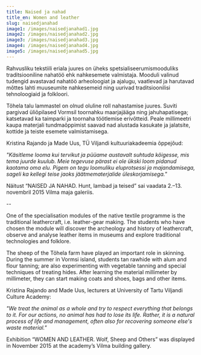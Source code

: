 ```yaml
---
title: Naised ja nahad
title_en: Women and leather
slug: naisedjanahad
image1: /images/naisedjanahad1.jpg
image2: /images/naisedjanahad2.jpg
image3: /images/naisedjanahad3.jpg
image4: /images/naisedjanahad4.jpg
image5: /images/naisedjanahad5.jpg
---
```


Rahvusliku tekstiili eriala juures on üheks spetsialiseerumismooduliks traditsiooniline nahatöö ehk nahkesemete valmistaja. Mooduli valinud tudengid avastavad nahatöö arheoloogiat ja ajalugu, vaatlevad ja harutavad mõttes lahti muuseumite nahkesemeid ning uurivad traditsioonilisi tehnoloogiaid ja folkloori.

Tõhela talu lammastel on olnud oluline roll nahastamise juures. Suviti pargivad üliõpilased Vormsil toornahku maarjajääga ning jahuhapatisega; katsetavad ka taimparki ja toornaha töötlemise erivõtteid. Peale millimeetri kaupa materjali tundmaõppimist saavad nad alustada kasukate ja jalatsite, kottide ja teiste esemete valmistamisega.

Kristina Rajando ja Made Uus, TÜ Viljandi kultuuriakadeemia õppejõud:

_"Käsitleme looma kui tervikut ja püüame austavalt suhtuda kõigesse, mis tema juurde kuulub. Meie tegevuse pärast ei ole ükski loom pidanud kaotama oma elu. Pigem on tegu loomuliku eluprotsessi ja majandamisega, sageli ka kellegi teise jaoks jäätmematerjalide üleskorjamisega."_

Näitust “NAISED JA NAHAD. Hunt, lambad ja teised” sai vaadata 2.–13. novembril 2015 Vilma maja galeriis.

--

One of the specialisation modules of the native textile programme is the traditional leathercraft, i.e. leather-gear making. The students who have chosen the module will discover the archeology and history of leathercraft, observe and analyse leather items in museums and explore traditional technologies and folklore.

The sheep of the Tõhela farm have played an important role in skinning. During the summer in Vormsi island, students tan rawhide with alum and flour tanning; are also experimenting with vegetable tanning and special techniques of treating hides. After learning the material millimeter by millimeter, they can start making coats and shoes, bags and other items.

Kristina Rajando and Made Uus, lecturers at University of Tartu Viljandi Culture Academy:

_"We treat the animal as a whole and try to respect everything that belongs to it. For our actions, no animal has had to lose its life. Rather, it is a natural process of life and management, often also for recovering someone else's waste material."_

Exhibition “WOMEN AND LEATHER. Wolf, Sheep and Others” was displayed in November 2015 at the academy’s Vilma building gallery.
